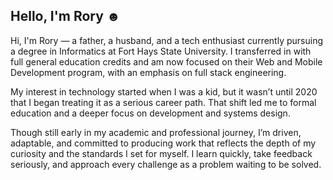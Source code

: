 ## Hello, I'm Rory ☻

<p>
    Hi, I'm Rory — a father, a husband, and a tech enthusiast currently pursuing a degree in Informatics at Fort Hays State University. 
    I transferred in with full general education credits and am now focused on their Web and Mobile Development program, with an emphasis on full stack engineering.
</p>

<p>
    My interest in technology started when I was a kid, but it wasn’t until 2020 that I began treating it as a serious career path. 
    That shift led me to formal education and a deeper focus on development and systems design.
</p>

<p>
    Though still early in my academic and professional journey, I’m driven, adaptable, and committed to producing work that reflects the depth of my curiosity and the standards I set for myself. 
    I learn quickly, take feedback seriously, and approach every challenge as a problem waiting to be solved.
</p>

